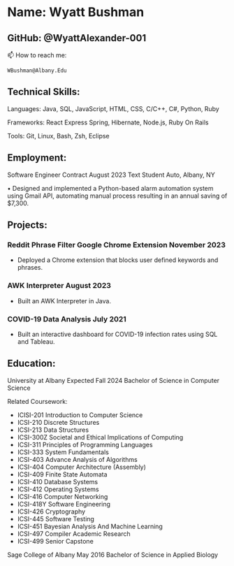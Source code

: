 # Name: Wyatt Bushman
## GitHub: @WyattAlexander-001 
📫 How to reach me: 
```
WBushman@Albany.Edu
```
## Technical Skills:
Languages: Java, SQL, JavaScript, HTML, CSS, C/C++, C#, Python, Ruby

Frameworks: React Express Spring, Hibernate, Node.js, Ruby On Rails

Tools: Git, Linux, Bash, Zsh, Eclipse

## Employment:
Software Engineer Contract	August 2023
Text Student Auto, Albany, NY

•	Designed and implemented a Python-based alarm automation system using Gmail API, automating manual process resulting in an annual saving of $7,300.

## Projects:

### Reddit Phrase Filter Google Chrome Extension	November 2023
* Deployed a Chrome extension that blocks user defined keywords and phrases.

### AWK Interpreter	August 2023
* Built an AWK Interpreter in Java.

### COVID-19 Data Analysis	July 2021
* Built an interactive dashboard for COVID-19 infection rates using SQL and Tableau.

## Education:

University at Albany 	Expected Fall 2024
Bachelor of Science in Computer Science

Related Coursework:
  * ICISI-201 Introduction to Computer Science
  * ICSI-210 Discrete Structures
  * ICSI-213 Data Structures
  * ICSI-300Z Societal and Ethical Implications of Computing
  * ICSI-311 Principles of Programming Languages
  * ICSI-333 System Fundamentals
  * ICSI-403 Advance Analysis of Algorithms
  * ICSI-404 Computer Architecture (Assembly)
  * ICSI-409 Finite State Automata
  * ICSI-410 Database Systems
  * ICSI-412 Operating Systems
  * ICSI-416 Computer Networking
  * ICSI-418Y Software Engineering
  * ICSI-426 Cryptography
  * ICSI-445 Software Testing
  * ICSI-451 Bayesian Analysis And Machine Learning
  * ICSI-497 Compiler Academic Research
  * ICSI-499 Senior Capstone

Sage College of Albany 	May 2016
Bachelor of Science in Applied Biology


